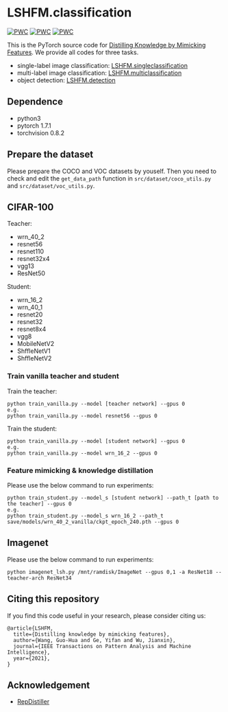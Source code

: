 # LSHFM.classification

[![PWC](https://img.shields.io/endpoint.svg?url=https://paperswithcode.com/badge/in-defense-of-feature-mimicking-for-knowledge/knowledge-distillation-on-imagenet)](https://paperswithcode.com/sota/knowledge-distillation-on-imagenet?p=in-defense-of-feature-mimicking-for-knowledge)
[![PWC](https://img.shields.io/endpoint.svg?url=https://paperswithcode.com/badge/in-defense-of-feature-mimicking-for-knowledge/knowledge-distillation-on-coco)](https://paperswithcode.com/sota/knowledge-distillation-on-coco?p=in-defense-of-feature-mimicking-for-knowledge)
[![PWC](https://img.shields.io/endpoint.svg?url=https://paperswithcode.com/badge/in-defense-of-feature-mimicking-for-knowledge/knowledge-distillation-on-pascal-voc)](https://paperswithcode.com/sota/knowledge-distillation-on-pascal-voc?p=in-defense-of-feature-mimicking-for-knowledge)

This is the PyTorch source code for [Distilling Knowledge by Mimicking Features](https://arxiv.org/abs/2011.01424). We provide all codes for three tasks.

* single-label image classification: [LSHFM.singleclassification](https://github.com/DoctorKey/LSHFM.singleclassification)
* multi-label image classification: [LSHFM.multiclassification](https://github.com/DoctorKey/LSHFM.multiclassification)
* object detection: [LSHFM.detection](https://github.com/DoctorKey/LSHFM.detection)

## Dependence

* python3
* pytorch 1.7.1
* torchvision 0.8.2

## Prepare the dataset

Please prepare the COCO and VOC datasets by youself. Then you need to check and edit the `get_data_path` function in `src/dataset/coco_utils.py` and `src/dataset/voc_utils.py`. 


## CIFAR-100

Teacher:

* wrn_40_2
* resnet56
* resnet110
* resnet32x4
* vgg13
* ResNet50

Student:

* wrn_16_2
* wrn_40_1
* resnet20
* resnet32
* resnet8x4
* vgg8
* MobileNetV2
* ShffleNetV1
* ShffleNetV2

### Train vanilla teacher and student

Train the teacher:
```
python train_vanilla.py --model [teacher network] --gpus 0
e.g.
python train_vanilla.py --model resnet56 --gpus 0
```

Train the student:
```
python train_vanilla.py --model [student network] --gpus 0
e.g.
python train_vanilla.py --model wrn_16_2 --gpus 0
```

### Feature mimicking & knowledge distillation

Please use the below command to run experiments:
```
python train_student.py --model_s [student network] --path_t [path to the teacher] --gpus 0
e.g.
python train_student.py --model_s wrn_16_2 --path_t save/models/wrn_40_2_vanilla/ckpt_epoch_240.pth --gpus 0
```

## Imagenet

Please use the below command to run experiments:
```
python imagenet_lsh.py /mnt/ramdisk/ImageNet --gpus 0,1 -a ResNet18 --teacher-arch ResNet34 
```


## Citing this repository

If you find this code useful in your research, please consider citing us:

```
@article{LSHFM,
  title={Distilling knowledge by mimicking features},
  author={Wang, Guo-Hua and Ge, Yifan and Wu, Jianxin},
  journal={IEEE Transactions on Pattern Analysis and Machine Intelligence},
  year={2021},
}
```

## Acknowledgement

* [RepDistiller](https://github.com/HobbitLong/RepDistiller)

